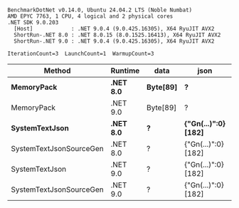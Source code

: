```

BenchmarkDotNet v0.14.0, Ubuntu 24.04.2 LTS (Noble Numbat)
AMD EPYC 7763, 1 CPU, 4 logical and 2 physical cores
.NET SDK 9.0.203
  [Host]            : .NET 9.0.4 (9.0.425.16305), X64 RyuJIT AVX2
  ShortRun-.NET 8.0 : .NET 8.0.15 (8.0.1525.16413), X64 RyuJIT AVX2
  ShortRun-.NET 9.0 : .NET 9.0.4 (9.0.425.16305), X64 RyuJIT AVX2

IterationCount=3  LaunchCount=1  WarmupCount=3  

```
| Method                  | Runtime  | data     | json                | Mean      | Error     | StdDev   | Min       | Max       | Gen0   | Allocated |
|------------------------ |--------- |--------- |-------------------- |----------:|----------:|---------:|----------:|----------:|-------:|----------:|
| **MemoryPack**              | **.NET 8.0** | **Byte[89]** | **?**                   |  **50.69 ns** |  **1.860 ns** | **0.102 ns** |  **50.59 ns** |  **50.79 ns** | **0.0062** |     **104 B** |
| MemoryPack              | .NET 9.0 | Byte[89] | ?                   |  42.60 ns | 10.730 ns | 0.588 ns |  41.95 ns |  43.08 ns | 0.0062 |     104 B |
| **SystemTextJson**          | **.NET 8.0** | **?**        | **{&quot;Gn(...)&quot;:0} [182]** | **969.38 ns** | **45.035 ns** | **2.469 ns** | **966.53 ns** | **970.98 ns** | **0.0057** |     **104 B** |
| SystemTextJsonSourceGen | .NET 8.0 | ?        | {&quot;Gn(...)&quot;:0} [182] | 949.09 ns |  3.608 ns | 0.198 ns | 948.86 ns | 949.21 ns | 0.0057 |     104 B |
| SystemTextJson          | .NET 9.0 | ?        | {&quot;Gn(...)&quot;:0} [182] | 947.20 ns | 40.726 ns | 2.232 ns | 945.09 ns | 949.54 ns | 0.0057 |     104 B |
| SystemTextJsonSourceGen | .NET 9.0 | ?        | {&quot;Gn(...)&quot;:0} [182] | 930.67 ns |  9.033 ns | 0.495 ns | 930.11 ns | 931.05 ns | 0.0057 |     104 B |
